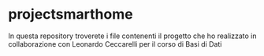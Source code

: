 # projectsmarthome
In questa repository troverete i file contenenti il progetto che ho realizzato in collaborazione con Leonardo Ceccarelli per il corso di Basi di Dati

